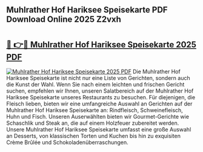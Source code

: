 ## Muhlrather Hof Hariksee Speisekarte PDF Download Online 2025 Z2vxh

# <h2><a href="http://gcdrhr.nevu.top/?p=Muhlrather+Hof+Hariksee+Speisekarte">🔗 👉🔴 Muhlrather Hof Hariksee Speisekarte 2025 PDF</a></h2>

[![Muhlrather Hof Hariksee Speisekarte 2025 PDF](https://i.imgur.com/dBaPXMq.png)](http://gcdrhr.nevu.top/?p=Muhlrather+Hof+Hariksee+Speisekarte)
Die Muhlrather Hof Hariksee Speisekarte ist nicht nur eine Liste von Gerichten, sondern auch die Kunst der Wahl. Wenn Sie nach einem leichten und frischen Gericht suchen, empfehlen wir Ihnen, unseren Salatbereich auf der Muhlrather Hof Hariksee Speisekarte unseres Restaurants zu besuchen. Für diejenigen, die Fleisch lieben, bieten wir eine umfangreiche Auswahl an Gerichten auf der Muhlrather Hof Hariksee Speisekarte an: Rindfleisch, Schweinefleisch, Huhn und Fisch. Unseren Auserwählten bieten wir Gourmet-Gerichte wie Schaschlik und Steak an, die auf einem Holzfeuer zubereitet werden. Unsere Muhlrather Hof Hariksee Speisekarte umfasst eine große Auswahl an Desserts, von klassischen Torten und Kuchen bis hin zu exquisiten Crème Brûlée und Schokoladenüberraschungen.
